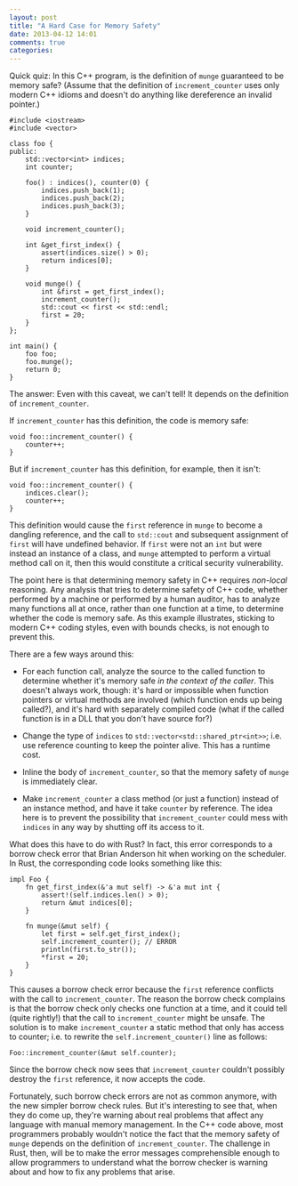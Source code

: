 ```yaml
---
layout: post
title: "A Hard Case for Memory Safety"
date: 2013-04-12 14:01
comments: true
categories: 
---
```


Quick quiz: In this C++ program, is the definition of `munge` guaranteed to be memory safe? (Assume that the definition of `increment_counter` uses only modern C++ idioms and doesn't do anything like dereference an invalid pointer.)

    #include <iostream>
    #include <vector>

    class foo {
    public:
        std::vector<int> indices;
        int counter;
        
        foo() : indices(), counter(0) {
            indices.push_back(1);
            indices.push_back(2);
            indices.push_back(3);
        }
        
        void increment_counter();
        
        int &get_first_index() {
            assert(indices.size() > 0);
            return indices[0];
        }
        
        void munge() {
            int &first = get_first_index();
            increment_counter();
            std::cout << first << std::endl;
            first = 20;
        }
    };

    int main() {
        foo foo;
        foo.munge();
        return 0;
    }

The answer: Even with this caveat, we can't tell! It depends on the definition of `increment_counter`.

If `increment_counter` has this definition, the code is memory safe:

    void foo::increment_counter() {
        counter++;
    }

But if `increment_counter` has this definition, for example, then it isn't:

    void foo::increment_counter() {
        indices.clear();
        counter++;
    }

This definition would cause the `first` reference in `munge` to become a dangling reference, and the call to `std::cout` and subsequent assignment of `first` will have undefined behavior. If `first` were not an `int` but were instead an instance of a class, and `munge` attempted to perform a virtual method call on it, then this would constitute a critical security vulnerability.

The point here is that determining memory safety in C++ requires *non-local* reasoning. Any analysis that tries to determine safety of C++ code, whether performed by a machine or performed by a human auditor, has to analyze many functions all at once, rather than one function at a time, to determine whether the code is memory safe. As this example illustrates, sticking to modern C++ coding styles, even with bounds checks, is not enough to prevent this.

There are a few ways around this:

* For each function call, analyze the source to the called function to determine whether it's memory safe *in the context of the caller*. This doesn't always work, though: it's hard or impossible when function pointers or virtual methods are involved (which function ends up being called?), and it's hard with separately compiled code (what if the called function is in a DLL that you don't have source for?)

* Change the type of `indices` to `std::vector<std::shared_ptr<int>>`; i.e. use reference counting to keep the pointer alive. This has a runtime cost.

* Inline the body of `increment_counter`, so that the memory safety of `munge` is immediately clear.

* Make `increment_counter` a class method (or just a function) instead of an instance method, and have it take `counter` by reference. The idea here is to prevent the possibility that `increment_counter` could mess with `indices` in any way by shutting off its access to it.

What does this have to do with Rust? In fact, this error corresponds to a borrow check error that Brian Anderson hit when working on the scheduler. In Rust, the corresponding code looks something like this:

    impl Foo {
        fn get_first_index(&'a mut self) -> &'a mut int {
            assert!(self.indices.len() > 0);
            return &mut indices[0];
        }

        fn munge(&mut self) {
            let first = self.get_first_index();
            self.increment_counter(); // ERROR
            println(first.to_str());
            *first = 20;
        }
    }

This causes a borrow check error because the `first` reference conflicts with the call to `increment_counter`. The reason the borrow check complains is that the borrow check only checks one function at a time, and it could tell (quite rightly!) that the call to `increment_counter` might be unsafe. The solution is to make `increment_counter` a static method that only has access to counter; i.e. to rewrite the `self.increment_counter()` line as follows:

    Foo::increment_counter(&mut self.counter);

Since the borrow check now sees that `increment_counter` couldn't possibly destroy the `first` reference, it now accepts the code.

Fortunately, such borrow check errors are not as common anymore, with the new simpler borrow check rules. But it's interesting to see that, when they do come up, they're warning about real problems that affect any language with manual memory management. In the C++ code above, most programmers probably wouldn't notice the fact that the memory safety of `munge` depends on the definition of `increment_counter`. The challenge in Rust, then, will be to make the error messages comprehensible enough to allow programmers to understand what the borrow checker is warning about and how to fix any problems that arise.
